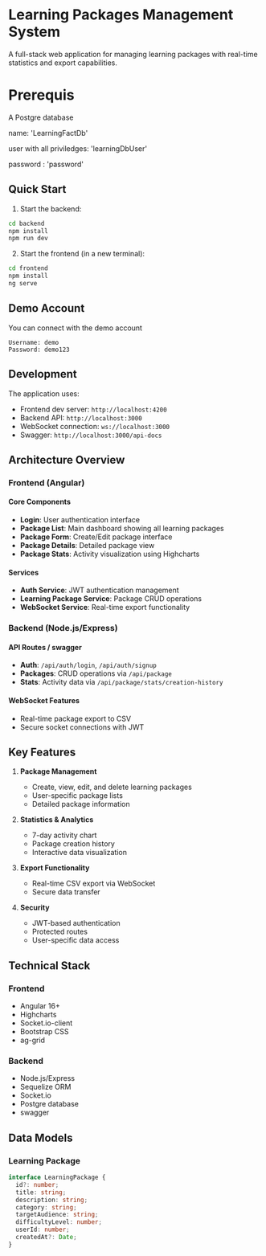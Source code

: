 # Learning Packages Management System

A full-stack web application for managing learning packages with real-time statistics and export capabilities.

# Prerequis
A Postgre database

name: 'LearningFactDb'

user with all priviledges: 'learningDbUser'

password : 'password'

## Quick Start

1. Start the backend:
```bash
cd backend
npm install
npm run dev
```

2. Start the frontend (in a new terminal):
```bash
cd frontend
npm install
ng serve
```

## Demo Account

You can connect with the demo account 
```
Username: demo
Password: demo123
```

## Development

The application uses:
- Frontend dev server: `http://localhost:4200`
- Backend API: `http://localhost:3000`
- WebSocket connection: `ws://localhost:3000`
- Swagger: `http://localhost:3000/api-docs` 

## Architecture Overview

### Frontend (Angular)

#### Core Components
- **Login**: User authentication interface
- **Package List**: Main dashboard showing all learning packages
- **Package Form**: Create/Edit package interface
- **Package Details**: Detailed package view
- **Package Stats**: Activity visualization using Highcharts

#### Services
- **Auth Service**: JWT authentication management
- **Learning Package Service**: Package CRUD operations
- **WebSocket Service**: Real-time export functionality

### Backend (Node.js/Express)

#### API Routes / swagger
- **Auth**: `/api/auth/login`, `/api/auth/signup`
- **Packages**: CRUD operations via `/api/package`
- **Stats**: Activity data via `/api/package/stats/creation-history`

#### WebSocket Features
- Real-time package export to CSV
- Secure socket connections with JWT


## Key Features

1. **Package Management**
   - Create, view, edit, and delete learning packages
   - User-specific package lists
   - Detailed package information

2. **Statistics & Analytics**
   - 7-day activity chart
   - Package creation history
   - Interactive data visualization

3. **Export Functionality**
   - Real-time CSV export via WebSocket
   - Secure data transfer

4. **Security**
   - JWT-based authentication
   - Protected routes
   - User-specific data access

## Technical Stack

### Frontend
- Angular 16+
- Highcharts
- Socket.io-client
- Bootstrap CSS
- ag-grid

### Backend
- Node.js/Express
- Sequelize ORM
- Socket.io
- Postgre database
- swagger

## Data Models

### Learning Package
```typescript
interface LearningPackage {
  id?: number;
  title: string;
  description: string;
  category: string;
  targetAudience: string;
  difficultyLevel: number;
  userId: number;
  createdAt?: Date;
}
```

